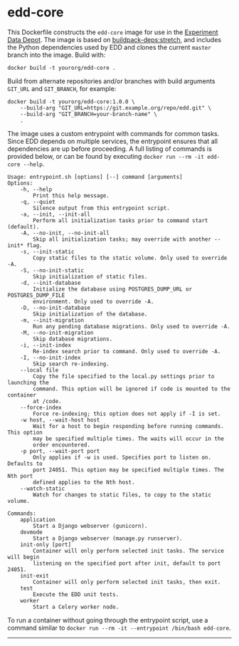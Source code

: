# edd-core

This Dockerfile constructs the `edd-core` image for use in the [Experiment Data Depot][1]. The
image is based on [buildpack-deps:stretch][2], and includes the Python dependencies used by EDD
and clones the current `master` branch into the image. Build with:

    docker build -t yourorg/edd-core .

Build from alternate repositories and/or branches with build arguments `GIT_URL` and `GIT_BRANCH`,
for example:

    docker build -t yourorg/edd-core:1.0.0 \
        --build-arg "GIT_URL=https://git.example.org/repo/edd.git" \
        --build-arg "GIT_BRANCH=your-branch-name" \
        .

The image uses a custom entrypoint with commands for common tasks. Since EDD depends on multiple
services, the entrypoint ensures that all dependencies are up before proceeding. A full listing
of commands is provided below, or can be found by executing `docker run --rm -it edd-core --help`.

    Usage: entrypoint.sh [options] [--] command [arguments]
    Options:
        -h, --help
            Print this help message.
        -q, --quiet
            Silence output from this entrypoint script.
        -a, --init, --init-all
            Perform all initialization tasks prior to command start (default).
        -A, --no-init, --no-init-all
            Skip all initialization tasks; may override with another --init* flag.
        -s, --init-static
            Copy static files to the static volume. Only used to override -A.
        -S, --no-init-static
            Skip initialization of static files.
        -d, --init-database
            Initialize the database using POSTGRES_DUMP_URL or POSTGRES_DUMP_FILE
            environment. Only used to override -A.
        -D, --no-init-database
            Skip initialization of the database.
        -m, --init-migration
            Run any pending database migrations. Only used to override -A.
        -M, --no-init-migration
            Skip database migrations.
        -i, --init-index
            Re-index search prior to command. Only used to override -A.
        -I, --no-init-index
            Skip search re-indexing.
        --local file
            Copy the file specified to the local.py settings prior to launching the
            command. This option will be ignored if code is mounted to the container
            at /code.
        --force-index
            Force re-indexing; this option does not apply if -I is set.
        -w host, --wait-host host
            Wait for a host to begin responding before running commands. This option
            may be specified multiple times. The waits will occur in the
            order encountered.
        -p port, --wait-port port
            Only applies if -w is used. Specifies port to listen on. Defaults to
            port 24051. This option may be specified multiple times. The Nth port
            defined applies to the Nth host.
        --watch-static
            Watch for changes to static files, to copy to the static volume.

    Commands:
        application
            Start a Django webserver (gunicorn).
        devmode
            Start a Django webserver (manage.py runserver).
        init-only [port]
            Container will only perform selected init tasks. The service will begin
            listening on the specified port after init, default to port 24051.
        init-exit
            Container will only perform selected init tasks, then exit.
        test
            Execute the EDD unit tests.
        worker
            Start a Celery worker node.

To run a container without going through the entrypoint script, use a command similar to
`docker run --rm -it --entrypoint /bin/bash edd-core`.

---------------------------------------------------------------------------------------------------

[1]:    ../../README.md
[2]:    https://hub.docker.com/_/buildpack-deps/
